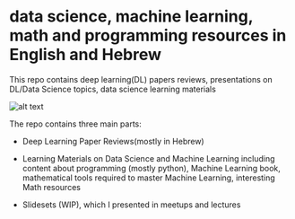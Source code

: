 # data science, machine learning, math and programming resources in English and Hebrew
This repo contains deep learning(DL) papers reviews, presentations on DL/Data Science topics, data science learning materials

![alt text](https://images.pexels.com/photos/5475809/pexels-photo-5475809.jpeg?auto=compress&cs=tinysrgb&dpr=2&w=500)

The repo contains three main parts: 
- Deep Learning Paper Reviews(mostly in Hebrew)

- Learning Materials on Data Science and Machine Learning including content about programming (mostly python), Machine Learning book, mathematical tools required to master Machine Learning, interesting Math resources

- Slidesets (WIP), which I presented in meetups and lectures
